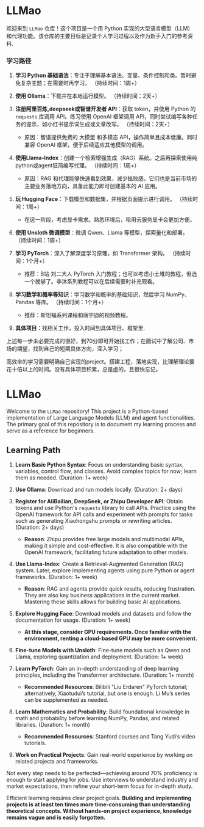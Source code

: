 # LLMao
欢迎来到 `LLMao` 仓库！这个项目是一个用 Python 实现的大型语言模型（LLM）和代理功能。该仓库的主要目标是记录个人学习过程以及作为新手入门的参考资料.

### 学习路径

1. **学习 Python 基础语法**：专注于理解基本语法、变量、条件控制和类。暂时避免复杂主题；在需要时再学习。 （持续时间：1周+）

2. **使用 Ollama**：下载并在本地运行模型。 （持续时间：2天+）

3. **注册阿里百炼,deepseek或智谱开发者 API**：获取 token，并使用 Python 的 `requests` 库调用 API。练习使用 OpenAI 框架调用 API，同时尝试编写各种任务的提示，如小红书提示词生成或文章改写。 （持续时间：2天+）

   - 原因：智谱提供免费的 大模型 和多模态 API，操作简单且成本低廉。同时兼容 OpenAI 框架，便于后续适应其他模型的调用。

4. **使用Llama-Index**：创建一个检索增强生成（RAG）系统。之后再探索使用纯python或agent狂简编写代理。 （持续时间：1周+）

   - 原因：RAG 和代理能够快速看到效果，减少挫败感。它们也是当前市场的主要业务落地方向，具备此能力即可创建基本的 AI 应用。

5. **玩 Hugging Face**：下载模型和数据集，并根据页面提示进行调用。 （持续时间：1周+）

   - 在这一阶段，考虑显卡需求。熟悉环境后，租用云服务显卡会更加方便。

6. **使用 Unsloth 微调模型**：微调 Qwen、Llama 等模型，探索量化和部署。 （持续时间：1周+）

7. **学习 PyTorch**：深入了解深度学习原理，如 Transformer 架构。 （持续时间：1个月+）

   - 推荐：B站 刘二大人 PyTorch 入门教程；也可以考虑小土堆的教程，但选一个就够了。李沐系列教程可以在后续需要时补充观看。

8. **学习数学和概率等知识**：学习数学和概率的基础知识，然后学习 NumPy、Pandas 等库。 （持续时间：1个月+）

   - 推荐：斯坦福系列课程和唐宇迪的视频教程。

9. **具体项目**：找相关工作，投入时间到具体项目、框架里.

上述每一步未必要完成的很好，到70分即可开始找工作；在面试中了解公司、市场的期望，找到自己的短期具体方向，深入学习；

高效率的学习需要明确自己实现的project。搭建工程，落地实现，比理解理论要花十倍以上的时间。没有具体项目积累，总是虚的，且很快忘记。 

# LLMao

Welcome to the `LLMao` repository! This project is a Python-based implementation of Large Language Models (LLM) and agent functionalities. The primary goal of this repository is to document my learning process and serve as a reference for beginners.

## Learning Path

1. **Learn Basic Python Syntax**: Focus on understanding basic syntax, variables, control flow, and classes. Avoid complex topics for now; learn them as needed. (Duration: 1+ week)

2. **Use Ollama**: Download and run models locally. (Duration: 2+ days)

3. **Register for AliBailian, DeepSeek, or Zhipu Developer API**: Obtain tokens and use Python's `requests` library to call APIs. Practice using the OpenAI framework for API calls and experiment with prompts for tasks such as generating Xiaohongshu prompts or rewriting articles. (Duration: 2+ days)

   - **Reason**: Zhipu provides free large models and multimodal APIs, making it simple and cost-effective. It is also compatible with the OpenAI framework, facilitating future adaptation to other models.

4. **Use Llama-Index**: Create a Retrieval-Augmented Generation (RAG) system. Later, explore implementing agents using pure Python or agent frameworks. (Duration: 1+ week)

   - **Reason**: RAG and agents provide quick results, reducing frustration. They are also key business applications in the current market. Mastering these skills allows for building basic AI applications.

5. **Explore Hugging Face**: Download models and datasets and follow the documentation for usage. (Duration: 1+ week)

   - **At this stage, consider GPU requirements. Once familiar with the environment, renting a cloud-based GPU may be more convenient.**

6. **Fine-tune Models with Unsloth**: Fine-tune models such as Qwen and Llama, exploring quantization and deployment. (Duration: 1+ week)

7. **Learn PyTorch**: Gain an in-depth understanding of deep learning principles, including the Transformer architecture. (Duration: 1+ month)

   - **Recommended Resources**: Bilibili "Liu Erdaren" PyTorch tutorial; alternatively, Xiaotudui’s tutorial, but one is enough. Li Mu’s series can be supplemented as needed.

8. **Learn Mathematics and Probability**: Build foundational knowledge in math and probability before learning NumPy, Pandas, and related libraries. (Duration: 1+ month)

   - **Recommended Resources**: Stanford courses and Tang Yudi’s video tutorials.

9. **Work on Practical Projects**: Gain real-world experience by working on related projects and frameworks.

Not every step needs to be perfected—achieving around 70% proficiency is enough to start applying for jobs. Use interviews to understand industry and market expectations, then refine your short-term focus for in-depth study.

Efficient learning requires clear project goals. **Building and implementing projects is at least ten times more time-consuming than understanding theoretical concepts. Without hands-on project experience, knowledge remains vague and is easily forgotten.**

